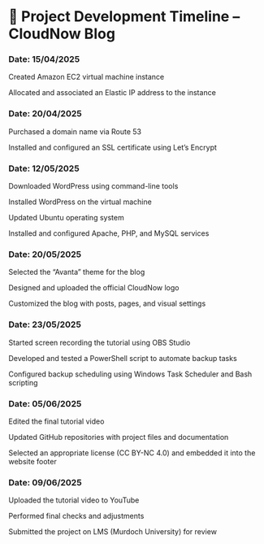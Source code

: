 # 📅 Project Development Timeline – CloudNow Blog

### Date: 15/04/2025

Created Amazon EC2 virtual machine instance

Allocated and associated an Elastic IP address to the instance

### Date: 20/04/2025

Purchased a domain name via Route 53

Installed and configured an SSL certificate using Let’s Encrypt

### Date: 12/05/2025

Downloaded WordPress using command-line tools

Installed WordPress on the virtual machine

Updated Ubuntu operating system

Installed and configured Apache, PHP, and MySQL services

### Date: 20/05/2025

Selected the “Avanta” theme for the blog

Designed and uploaded the official CloudNow logo

Customized the blog with posts, pages, and visual settings

### Date: 23/05/2025

Started screen recording the tutorial using OBS Studio

Developed and tested a PowerShell script to automate backup tasks

Configured backup scheduling using Windows Task Scheduler and Bash scripting

### Date: 05/06/2025

Edited the final tutorial video

Updated GitHub repositories with project files and documentation

Selected an appropriate license (CC BY-NC 4.0) and embedded it into the website footer

### Date: 09/06/2025

Uploaded the tutorial video to YouTube

Performed final checks and adjustments

Submitted the project on LMS (Murdoch University) for review
